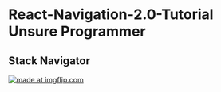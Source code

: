 # React-Navigation-2.0-Tutorial Unsure Programmer

## Stack Navigator 

<a href="https://imgflip.com/gif/2fu1vm"><img src="https://i.imgflip.com/2fu1vm.gif" title="made at imgflip.com"/></a>
